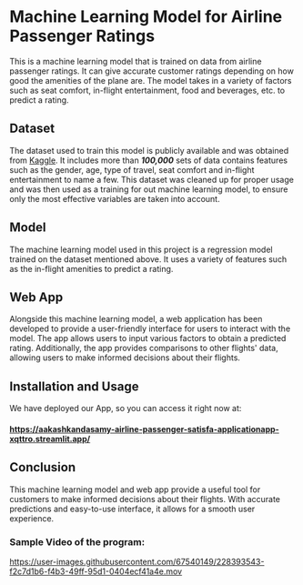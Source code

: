 # Machine Learning Model for Airline Passenger Ratings
This is a machine learning model that is trained on data from airline passenger ratings. It can give accurate customer ratings depending on how good the amenities of the plane are. The model takes in a variety of factors such as seat comfort, in-flight entertainment, food and beverages, etc. to predict a rating. 

## Dataset
The dataset used to train this model is publicly available and was obtained from [Kaggle](https://www.kaggle.com/datasets/teejmahal20/airline-passenger-satisfaction). It includes more than ***100,000*** sets of data contains features such as the gender, age, type of travel, seat comfort and in-flight entertainment to name a few. This dataset was cleaned up for proper usage and was then used as a training for out machine learning model, to ensure only the most effective variables are taken into account. 

## Model
The machine learning model used in this project is a regression model trained on the dataset mentioned above. It uses a variety of features such as the in-flight amenities to predict a rating.

## Web App
Alongside this machine learning model, a web application has been developed to provide a user-friendly interface for users to interact with the model. The app allows users to input various factors to obtain a predicted rating. Additionally, the app provides comparisons to other flights' data, allowing users to make informed decisions about their flights.

## Installation and Usage
We have deployed our App, so you can access it right now at:
#### https://aakashkandasamy-airline-passenger-satisfa-applicationapp-xqttro.streamlit.app/

## Conclusion
This machine learning model and web app provide a useful tool for customers to make informed decisions about their flights. With accurate predictions and easy-to-use interface, it allows for a smooth user experience.

### Sample Video of the program:


https://user-images.githubusercontent.com/67540149/228393543-f2c7d1b6-f4b3-49ff-95d1-0404ecf41a4e.mov

